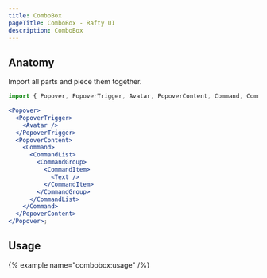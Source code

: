 ```yaml
---
title: ComboBox
pageTitle: ComboBox - Rafty UI
description: ComboBox
---
```


## Anatomy

Import all parts and piece them together.

```jsx
import { Popover, PopoverTrigger, Avatar, PopoverContent, Command, CommandList, CommandGroup, CommandItem, Text, CommandEmpty } from "@rafty/ui";

<Popover>
  <PopoverTrigger>
    <Avatar />
  </PopoverTrigger>
  <PopoverContent>
    <Command>
      <CommandList>
        <CommandGroup>
          <CommandItem>
            <Text />
          </CommandItem>
        </CommandGroup>
      </CommandList>
    </Command>
  </PopoverContent>
</Popover>;
```

## Usage

{% example name="combobox:usage" /%}
